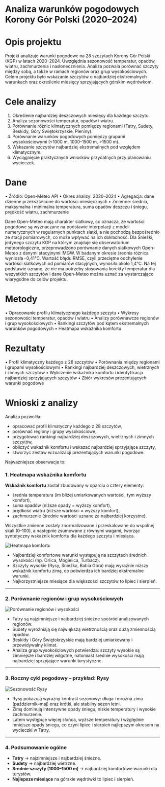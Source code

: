 # Analiza warunków pogodowych Korony Gór Polski (2020–2024)

# Opis projektu

Projekt analizuje warunki pogodowe na 28 szczytach Korony Gór Polski (KGP) w latach 2020–2024. Uwzględnia sezonowość temperatur, opadów, wiatru, zachmurzenia i nasłonecznienia. Analiza pozwala porównać szczyty między sobą, a także w ramach regionów oraz grup wysokościowych. Celem projektu było wskazanie szczytów o najbardziej ekstremalnych warunkach oraz określenie miesięcy sprzyjających górskim wędrówkom.

# Cele analizy

1.	Określenie najbardziej deszczowych miesięcy dla każdego szczytu.
2.	Analiza sezonowości temperatur, opadów i wiatru.
3.	Porównanie różnic klimatycznych pomiędzy regionami (Tatry, Sudety, Beskidy, Góry Świętokrzyskie, Pieniny).
4.	Porównanie warunków pogodowych pomiędzy grupami wysokościowymi (<1000 m, 1000–1500 m, >1500 m).
5.	Wskazanie szczytów najbardziej ekstremalnych pod względem klimatycznym.
6.	Wyciągnięcie praktycznych wniosków przydatnych przy planowaniu wycieczek.

# Dane

•	Źródło: Open-Meteo API
•	Okres analizy: 2020–2024
•	Agregacja: dane dzienne przekształcone do wartości miesięcznych
•	Zmienne: średnia, maksymalna i minimalna temperatura, suma opadów deszczu i śniegu, prędkość wiatru, zachmurzenie

Dane Open-Meteo mają charakter siatkowy, co oznacza, że wartości pogodowe są wyznaczane na podstawie interpolacji z modeli numerycznych w regularnych punktach siatki, a nie pochodzą bezpośrednio ze stacji pomiarowych, co może wpływać na ich dokładność.
Dla Śnieżki, jedynego szczytu KGP na którym znajduje się obserwatorium meteorologiczne, przeprowadzono porównanie danych siatkowych Open-Meteo z danymi stacyjnymi IMGW. W badanym okresie średnia różnica wyniosła –0,41°C. Wartość błędu RMSE, czyli przeciętne odchylenie wartości siatkowych od pomiarów stacyjnych, wynosiło około 1,4°C. Na tej podstawie uznano, że nie ma potrzeby stosowania korekty temperatur dla wszystkich szczytów i dane Open-Meteo można uznać za wystarczająco wiarygodne do celów projektu.

# Metody

•	Opracowanie profilu klimatycznego każdego szczytu
•	Wykresy sezonowości temperatur, opadów i wiatru
•	Analizy porównawcze regionów i grup wysokościowych
•	Rankingi szczytów pod kątem ekstremalnych warunków pogodowych
•	Heatmapa wskaźnika komfortu

# Rezultaty
•	Profil klimatyczny każdego z 28 szczytów
•	Porównania między regionami i grupami wysokościowymi
•	Rankingi najbardziej deszczowych, wietrznych i zimnych szczytów
•	Wyliczenie wskaźnika komfortu i identyfikacja najbardziej sprzyjających szczytów
•	Zbiór wykresów prezentujących warunki pogodowe

# Wnioski z analizy

Analiza pozwoliła:
- opracować profil klimatyczny każdego z 28 szczytów,
- porównać regiony i grupy wysokościowe,
- przygotować rankingi najbardziej deszczowych, wietrznych i zimnych szczytów,
- obliczyć wskaźnik komfortu i wskazać najbardziej sprzyjające szczyty,
- stworzyć zestaw wizualizacji prezentujących warunki pogodowe.

Najważniejsze obserwacje to:

### 1. Heatmapa wskaźnika komfortu

**Wskaźnik komfortu** został zbudowany w oparciu o cztery elementy:
- średnia temperatura (im bliżej umiarkowanych wartości, tym wyższy komfort),
- suma opadów (niższe opady = wyższy komfort),
- prędkość wiatru (niższe wartości = wyższy komfort),
- zachmurzenie (średnie wartości uznane za najbardziej korzystne).

Wszystkie zmienne zostały znormalizowane i przeskalowane do wspólnej skali (0–100), a następnie zsumowane z równymi wagami, tworząc syntetyczny wskaźnik komfortu dla każdego szczytu i miesiąca.

![Heatmapa komfortu](plots/comfort_heatmap.png)  

- Najbardziej komfortowe warunki występują na szczytach średnich wysokości (np. Orlica, Mogielica, Turbacz).  
- Szczyty wysokie (Rysy, Śnieżka, Babia Góra) mają wyraźnie niższy wskaźnik komfortu zimą, co potwierdza ich bardziej ekstremalne warunki.  
- Najkorzystniejsze miesiące dla większości szczytów to lipiec i sierpień.  

---

### 2. Porównanie regionów i grup wysokościowych
![Porównanie regionów i wysokości](plots/regions_groups_comparison.png)  

- Tatry są najzimniejsze i najbardziej śnieżne spośród analizowanych regionów.  
- Sudety wyróżniają się największą wietrznością oraz dużą zmiennością opadów.  
- Beskidy i Góry Świętokrzyskie mają bardziej umiarkowany i przewidywalny klimat.  
- Analiza grup wysokościowych potwierdza: szczyty wysokie są zimniejsze i bardziej wilgotne, natomiast średnie wysokości mają najbardziej sprzyjające warunki turystyczne.  

---

### 3. Roczny cykl pogodowy – przykład: Rysy
![Sezonowość Rysy](plots/rysy_cycle.png)  

- Rysy pokazują wyraźny kontrast sezonowy: długa i mroźna zima (październik–maj) oraz krótki, ale stabilny sezon letni.  
- Zimą dominują intensywne opady śniegu, niskie temperatury i wysokie zachmurzenie.  
- Latem występuje więcej słońca, wyższe temperatury i względnie mniejsze opady śniegu, co czyni lipiec i sierpień najlepszym okresem na wycieczki w Tatry.  

---

### 4. Podsumowanie ogólne
- **Tatry** → najzimniejsze i najbardziej śnieżne.  
- **Sudety** → najbardziej wietrzne.  
- **Średnie szczyty (1000–1500 m)** → najbardziej komfortowe warunki dla turystów.  
- **Najlepsze miesiące** na górskie wędrówki to lipiec i sierpień.  
